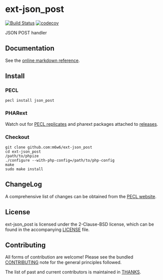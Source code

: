 # ext-json_post

[![Build Status](https://github.com/m6w6/ext-json_post/workflows/ci/badge.svg?branch=master)](https://github.com/m6w6/ext-json_post/actions?query=branch%3Amaster+workflow%3Aci)
[![codecov](https://codecov.io/gh/m6w6/ext-json_post/branch/master/graph/badge.svg?token=Nku9tz8EMj)](https://codecov.io/gh/m6w6/ext-json_post)

JSON POST handler 

## Documentation

See the [online markdown reference](https://mdref.m6w6.name/json_post).

## Install

### PECL

	pecl install json_post

### PHARext

Watch out for [PECL replicates](https://replicator.pharext.org?json_post)
and pharext packages attached to [releases](https://github.com/m6w6/ext-json_post/releases).

### Checkout

	git clone github.com:m6w6/ext-json_post
	cd ext-json_post
	/path/to/phpize
	./configure --with-php-config=/path/to/php-config
	make
	sudo make install

## ChangeLog

A comprehensive list of changes can be obtained from the
[PECL website](https://pecl.php.net/package-changelog.php?package=json_post).

## License

ext-json_post is licensed under the 2-Clause-BSD license, which can be found in
the accompanying [LICENSE](./LICENSE) file.

## Contributing

All forms of contribution are welcome! Please see the bundled
[CONTRIBUTING](./CONTRIBUTING.md) note for the general principles followed.

The list of past and current contributors is maintained in [THANKS](./THANKS).
